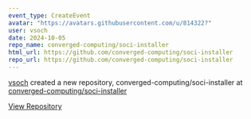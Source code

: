 ```yaml
---
event_type: CreateEvent
avatar: "https://avatars.githubusercontent.com/u/814322?"
user: vsoch
date: 2024-10-05
repo_name: converged-computing/soci-installer
html_url: https://github.com/converged-computing/soci-installer
repo_url: https://github.com/converged-computing/soci-installer
---
```


<a href='https://github.com/vsoch' target='_blank'>vsoch</a> created a new repository, converged-computing/soci-installer at <a href='https://github.com/converged-computing/soci-installer' target='_blank'>converged-computing/soci-installer</a>

<a href='https://github.com/converged-computing/soci-installer' target='_blank'>View Repository</a>